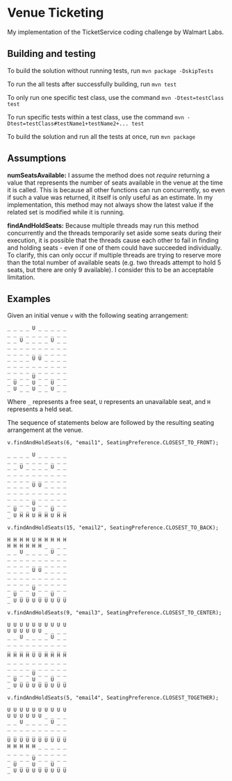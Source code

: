 # Venue Ticketing

My implementation of the TicketService coding challenge by Walmart Labs.

## Building and testing

To build the solution without running tests, run
`mvn package -DskipTests`

To run the all tests after successfully building, run
`mvn test`

To only run one specific test class, use the command
`mvn -Dtest=testClass test`

To run specific tests within a test class, use the command
`mvn -Dtest=testClass#testName1+testName2+... test`

To build the solution and run all the tests at once, run
`mvn package`

## Assumptions

**numSeatsAvailable:** I assume the method does not *require* returning a value that
represents the number of seats available in the venue at the time it is called. This is
because all other functions can run concurrently, so even if such a value was returned,
it itself is only useful as an estimate. In my implementation, this method may not always
show the latest value if the related set is modified while it is running.

**findAndHoldSeats:** Because multiple threads may run this method concurrently and
the threads temporarily set aside some seats during their execution, it is possible that the
threads cause each other to fail in finding and holding seats - even if one of them could
have succeeded individually. To clarify, this can only occur if multiple threads are trying to
reserve more than the total number of available seats (e.g. two threads attempt to hold 5 seats,
but there are only 9 available). I consider this to be an acceptable limitation.

## Examples

Given an initial venue `v` with the following seating arrangement:

```
_ _ _ _ U _ _ _ _ _
_ _ _ _ _ _ _ _ _ _
_ _ U _ _ _ _ U _ _
_ _ _ _ _ _ _ _ _ _
_ _ _ _ _ _ _ _ _ _
_ _ _ _ U U _ _ _ _
_ _ _ _ _ _ _ _ _ _
_ _ _ _ _ _ _ _ _ _
_ _ _ _ U _ _ _ _ _
_ U _ _ U _ _ U _ _
_ U _ _ U _ _ U _ _
```
Where `_` represents a free seat, `U` represents an unavailable seat, and `H` represents a held seat.

The sequence of statements below are followed by the resulting seating arrangement at the venue.

`v.findAndHoldSeats(6, "email1", SeatingPreference.CLOSEST_TO_FRONT);`
```
_ _ _ _ U _ _ _ _ _
_ _ _ _ _ _ _ _ _ _
_ _ U _ _ _ _ U _ _
_ _ _ _ _ _ _ _ _ _
_ _ _ _ _ _ _ _ _ _
_ _ _ _ U U _ _ _ _
_ _ _ _ _ _ _ _ _ _
_ _ _ _ _ _ _ _ _ _
_ _ _ _ U _ _ _ _ _
_ U _ _ U _ _ U _ _
_ U H H U H H U H H
```
`v.findAndHoldSeats(15, "email2", SeatingPreference.CLOSEST_TO_BACK);`
```
H H H H U H H H H H
H H H H H H _ _ _ _
_ _ U _ _ _ _ U _ _
_ _ _ _ _ _ _ _ _ _
_ _ _ _ _ _ _ _ _ _
_ _ _ _ U U _ _ _ _
_ _ _ _ _ _ _ _ _ _
_ _ _ _ _ _ _ _ _ _
_ _ _ _ U _ _ _ _ _
_ U _ _ U _ _ U _ _
_ U U U U U U U U U
```
`v.findAndHoldSeats(9, "email3", SeatingPreference.CLOSEST_TO_CENTER);`
```
U U U U U U U U U U
U U U U U U _ _ _ _
_ _ U _ _ _ _ U _ _
_ _ _ _ _ _ _ _ _ _
_ _ _ _ _ _ _ _ _ _
H H H H U U H H H H
_ _ _ _ _ _ _ _ _ _
_ _ _ _ _ _ _ _ _ _
_ _ _ _ U _ _ _ _ _
_ U _ _ U _ _ U _ _
_ U U U U U U U U U
```
`v.findAndHoldSeats(5, "email4", SeatingPreference.CLOSEST_TOGETHER);`
```
U U U U U U U U U U
U U U U U U _ _ _ _
_ _ U _ _ _ _ U _ _
_ _ _ _ _ _ _ _ _ _
_ _ _ _ _ _ _ _ _ _
U U U U U U U U U U
H H H H H _ _ _ _ _
_ _ _ _ _ _ _ _ _ _
_ _ _ _ U _ _ _ _ _
_ U _ _ U _ _ U _ _
_ U U U U U U U U U
```
